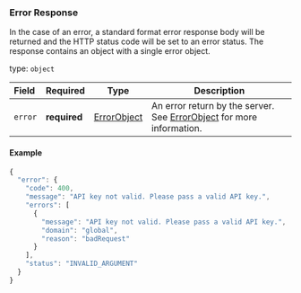 <!--- This is a generated file, do not edit! -->
<!--- [START maps_http_schema_errorresponse] -->
<h3 class="schema-object" id="ErrorResponse">Error Response</h3>

In the case of an error, a standard format error response body will be returned and the HTTP status code will be set to an error status. The response contains an object with a single error object.

type: `object`

| Field   | Required     | Type                                      | Description                                                                                        |
| :------ | ------------ | ----------------------------------------- | -------------------------------------------------------------------------------------------------- |
| `error` | **required** | [ErrorObject](#ErrorObject "ErrorObject") | An error return by the server. See [ErrorObject](#ErrorObject "ErrorObject") for more information. |

<h4 class="schema-object-example" id="ErrorResponse-example">Example</h4>

```js
{
  "error": {
    "code": 400,
    "message": "API key not valid. Please pass a valid API key.",
    "errors": [
      {
        "message": "API key not valid. Please pass a valid API key.",
        "domain": "global",
        "reason": "badRequest"
      }
    ],
    "status": "INVALID_ARGUMENT"
  }
}
```

<!--- [END maps_http_schema_errorresponse] -->